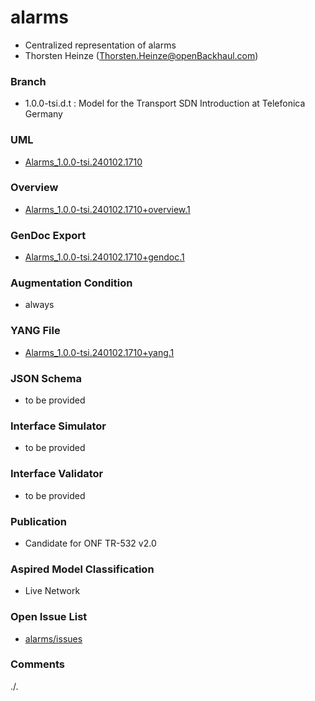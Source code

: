 # alarms
- Centralized representation of alarms
- Thorsten Heinze (Thorsten.Heinze@openBackhaul.com)

### Branch
- 1.0.0-tsi.d.t : Model for the Transport SDN Introduction at Telefonica Germany

### UML
- [Alarms_1.0.0-tsi.240102.1710](./Alarms_1.0.0-tsi.240102.1710.zip)  

### Overview 
- [Alarms_1.0.0-tsi.240102.1710+overview.1](./Alarms_1.0.0-tsi.240102.1710+overview.1.png)

### GenDoc Export
- [Alarms_1.0.0-tsi.240102.1710+gendoc.1](./Alarms_1.0.0-tsi.240102.1710+gendoc.1.docx)

### Augmentation Condition
- always

### YANG File
- [Alarms_1.0.0-tsi.240102.1710+yang.1](./Alarms_1.0.0-tsi.240102.1710+yang.1.zip)

### JSON Schema  
- to be provided  

### Interface Simulator  
- to be provided  

### Interface Validator  
- to be provided  

### Publication
- Candidate for ONF TR-532 v2.0

### Aspired Model Classification  
- Live Network

### Open Issue List
- [alarms/issues](../../issues)

### Comments
./.
